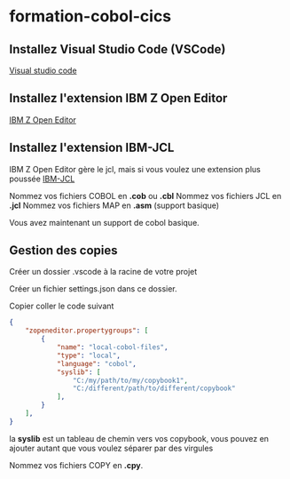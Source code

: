 # formation-cobol-cics

## Installez Visual Studio Code (VSCode)

[Visual studio code](https://code.visualstudio.com/)

## Installez l'extension IBM Z Open Editor

[IBM Z Open Editor](https://marketplace.visualstudio.com/items?itemName=IBM.zopeneditor)

## Installez l'extension IBM-JCL

IBM Z Open Editor gère le jcl, mais si vous voulez une extension plus poussée
[IBM-JCL](https://marketplace.visualstudio.com/items?itemName=kelosky.ibm-jcl)

Nommez vos fichiers COBOL en **.cob** ou **.cbl**
Nommez vos fichiers JCL en **.jcl**
Nommez vos fichiers MAP en **.asm** (support basique)

Vous avez maintenant un support de cobol basique.

## Gestion des copies

Créer un dossier .vscode à la racine de votre projet

Créer un fichier settings.json dans ce dossier.

Copier coller le code suivant

```json
{
    "zopeneditor.propertygroups": [
        {
            "name": "local-cobol-files",
            "type": "local",
            "language": "cobol",
            "syslib": [
                "C:/my/path/to/my/copybook1",
                "C:/different/path/to/different/copybook"
            ],
        }
    ],
}
```

la **syslib** est un tableau de chemin vers vos copybook, vous pouvez en ajouter autant que vous voulez séparer par des virgules

Nommez vos fichiers COPY en **.cpy**.
